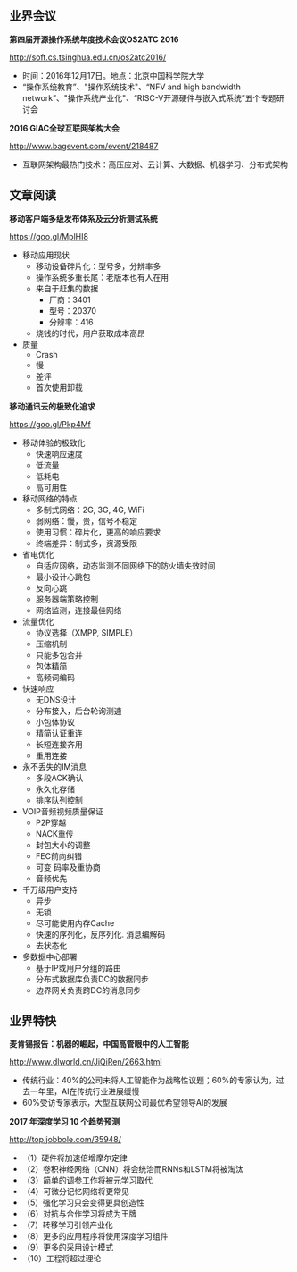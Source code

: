 ## 业界会议

**第四届开源操作系统年度技术会议OS2ATC 2016**

http://soft.cs.tsinghua.edu.cn/os2atc2016/
* 时间：2016年12月17日。地点：北京中国科学院大学
* “操作系统教育”、"操作系统技术"、“NFV and high bandwidth network”、"操作系统产业化"、“RISC-V开源硬件与嵌入式系统”五个专题研讨会


**2016 GIAC全球互联网架构大会**

http://www.bagevent.com/event/218487
* 互联网架构最热门技术：高压应对、云计算、大数据、机器学习、分布式架构


## 文章阅读

**移动客户端多级发布体系及云分析测试系统**

https://goo.gl/MplHI8
* 移动应用现状
   * 移动设备碎片化：型号多，分辨率多
   * 操作系统多重长尾：老版本也有人在用
   * 来自于赶集的数据
      * 厂商：3401
      * 型号：20370
      * 分辨率：416
   * 烧钱的时代，用户获取成本高昂
* 质量
   * Crash
   * 慢
   * 差评
   * 首次使用卸载


**移动通讯云的极致化追求**

https://goo.gl/Pkp4Mf
* 移动体验的极致化
   * 快速响应速度
   * 低流量
   * 低耗电
   * 高可用性
* 移动网络的特点
   * 多制式网络：2G, 3G, 4G, WiFi
   * 弱网络：慢，贵，信号不稳定
   * 使用习惯：碎片化，更高的响应要求
   * 终端差异：制式多，资源受限
* 省电优化
   * 自适应网络，动态监测不同网络下的防火墙失效时间
   * 最小设计心跳包
   * 反向心跳
   * 服务器端策略控制
   * 网络监测，连接最佳网络
* 流量优化
   * 协议选择（XMPP, SIMPLE）
   * 压缩机制
   * 只能多包合并
   * 包体精简
   * 高频词编码
* 快速响应
   * 无DNS设计
   * 分布接入，后台轮询测速
   * 小包体协议
   * 精简认证重连
   * 长短连接齐用
   * 重用连接
* 永不丢失的IM消息
   * 多段ACK确认
   * 永久化存储
   * 排序队列控制
* VOIP音频视频质量保证
   * P2P穿越
   * NACK重传
   * 封包大小的调整
   * FEC前向纠错
   * 可变 码率及重协商
   * 音频优先
* 千万级用户支持
   * 异步
   * 无锁
   * 尽可能使用内存Cache
   * 快速的序列化，反序列化. 消息编解码
   * 去状态化
* 多数据中心部署
   * 基于IP或用户分组的路由
   * 分布式数据库负责DC的数据同步
   * 边界网关负责跨DC的消息同步



## 业界特快


**麦肯锡报告：机器的崛起，中国高管眼中的人工智能**

http://www.dlworld.cn/JiQiRen/2663.html
* 传统行业：40%的公司未将人工智能作为战略性议题；60%的专家认为，过去一年里，AI在传统行业进展缓慢
* 60%受访专家表示，大型互联网公司最优希望领导AI的发展


**2017 年深度学习 10 个趋势预测**

http://top.jobbole.com/35948/
* （1）硬件将加速倍增摩尔定律
* （2）卷积神经网络（CNN）将会统治而RNNs和LSTM将被淘汰
* （3）简单的调参工作将被元学习取代
* （4）可微分记忆网络将更常见
* （5）强化学习只会变得更具创造性
* （6）对抗与合作学习将成为王牌
* （7）转移学习引领产业化
* （8）更多的应用程序将使用深度学习组件
* （9）更多的采用设计模式
* （10）工程将超过理论


